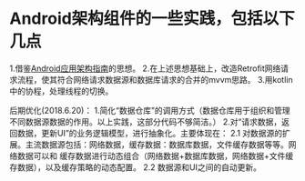 # Android架构组件的一些实践，包括以下几点
1.借鉴[Android应用架构指南](https://developer.android.google.cn/jetpack/docs/guide)的思想。
2.在上述思想基础上，改造Retrofit网络请求流程，使其符合网络请求数据源和数据库请求的合并的mvvm思路。
3.用kotlin中的协程，处理线程的切换。


后期优化(2018.6.20)：
1.简化“数据仓库”的调用方式（数据仓库用于组织和管理不同数据源数据的作用。以上实践，这部分代码不够简洁。）
2.对“请求数据，返回数据，更新UI”的业务逻辑模型，进行抽象化。主要体现在：
  2.1 对数据源的扩展。主流数据源包括：网络数据，缓存数据：数据库数据，文件缓存数据等等。网络数据可以和
  缓存数据进行动态组合（网络数据+数据库数据，网络数据+文件缓存数据），以及缓存策略的动态配置。
  2.2 数据源和UI之间的自动更新。
